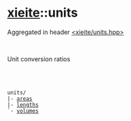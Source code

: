 # [xieite](./xieite.md)::units
Aggregated in header [<xieite/units.hpp>](../include/xieite/units.hpp)

<br/>

Unit conversion ratios

<br/><br/>

<pre><code>units/
|- <a href="./docs/units/areas.md">areas</a>
|- <a href="./docs/units/lengths.md">lengths</a>
`- <a href="./docs/units/volumes.md">volumes</a>
</code></pre>
